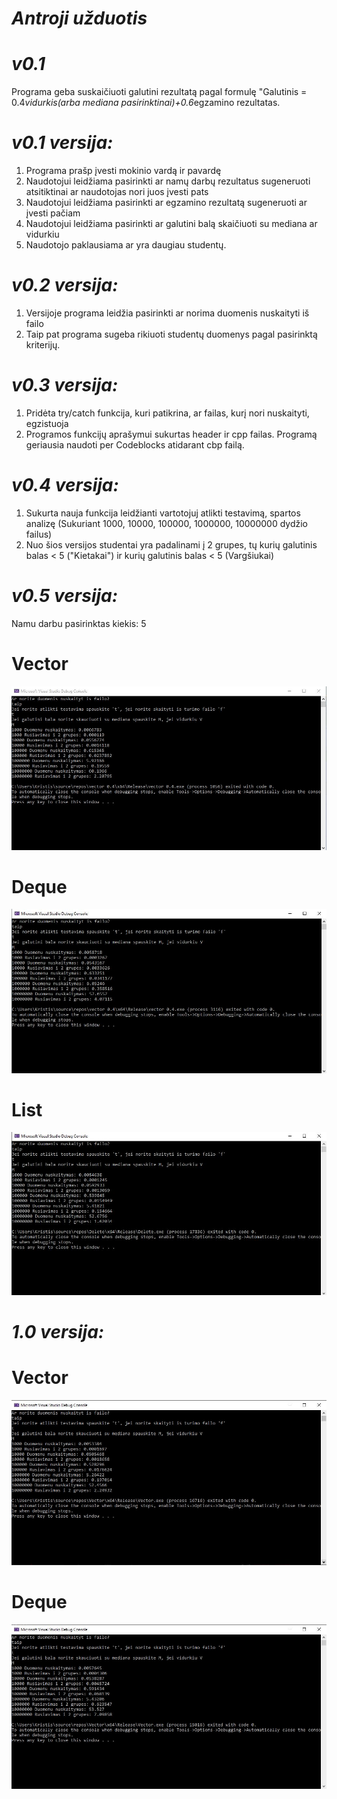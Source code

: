 # ***Antroji užduotis*** 
# ***v0.1*** 
Programa geba suskaičiuoti galutini rezultatą pagal formulę "Galutinis = 0.4*vidurkis(arba mediana pasirinktinai)+0.6*egzamino rezultatas.
# ***v0.1 versija:***
1) Programa prašp įvesti mokinio vardą ir pavardę
2) Naudotojui leidžiama pasirinkti ar namų darbų rezultatus sugeneruoti atsitiktinai ar naudotojas nori juos įvesti pats
3) Naudotojui leidžiama pasirinkti ar egzamino rezultatą sugeneruoti ar įvesti pačiam
4) Naudotojui leidžiama pasirinkti ar galutini balą skaičiuoti su mediana ar vidurkiu
5) Naudotojo paklausiama ar yra daugiau studentų.
# ***v0.2 versija:***
1) Versijoje programa leidžia pasirinkti ar norima duomenis nuskaityti iš failo
2) Taip pat programa sugeba rikiuoti studentų duomenys pagal pasirinktą kriterijų.
# ***v0.3 versija:***
1) Pridėta try/catch funkcija, kuri patikrina, ar failas, kurį nori nuskaityti, egzistuoja
2) Programos funkcijų aprašymui sukurtas header ir cpp failas.
Programą geriausia naudoti per Codeblocks atidarant cbp failą.
# ***v0.4 versija:***
1) Sukurta nauja funkcija leidžianti vartotojuj atlikti testavimą, spartos analizę (Sukuriant 1000, 10000, 100000, 1000000, 10000000 dydžio failus)
2) Nuo šios versijos studentai yra padalinami į 2 grupes, tų kurių galutinis balas < 5 ("Kietakai") ir kurių galutinis balas < 5 (Vargšiukai)
# ***v0.5 versija:***
Namu darbu pasirinktas kiekis: 5

# Vector
![](/photos/Vector.JPG)
# Deque
![](/photos/Deque.JPG)
# List
![](/photos/List.JPG)
 
 # ***1.0 versija:***
 # Vector
![](/Vector/vector.JPG)
# Deque
![](/Deque/deque.JPG)
